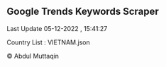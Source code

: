 

## Google Trends Keywords Scraper 
 
Last Update 05-12-2022 , 15:41:27

Country List :
VIETNAM.json



© Abdul Muttaqin 
